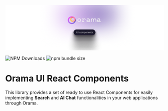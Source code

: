<p align="center">
  <img src="https://github.com/askorama/orama-ui-components/raw/main/misc/readme/orama-ui-components-readme-cover.png" />
</p>

![NPM Downloads](https://img.shields.io/npm/dm/%40orama%2Freact-components)
![npm bundle size](https://img.shields.io/bundlephobia/minzip/%40orama%2Freact-components?label=Bundle%20Size&link=https%3A%2F%2Fbundlephobia.com%2Fpackage%2F%40orama%2Freact-components%40latest)

# Orama UI React Components

This library provides a set of ready to use React Components for easily implementing **Search** and **AI Chat** functionalities in your web applications through Orama.